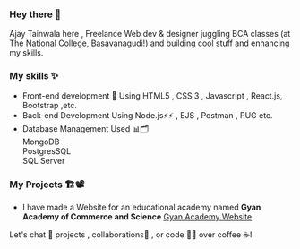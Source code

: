 
### Hey there 👋
Ajay Tainwala here , Freelance Web dev & designer  juggling BCA classes  (at The National College, Basavanagudi!) and building cool stuff and enhancing my skills.

### My skills ✨
- Front-end development 🔬
  Using HTML5 , CSS 3 , Javascript , React.js, Bootstrap ,etc.
- Back-end Development
  Using Node.js⚡⚡ , EJS , Postman , PUG etc.
- Database Management Used 📊🗂️
  <br>MongoDB
  <br>PostgresSQL
  <br>SQL Server

### My Projects 🏗️📽️
- I have made a Website for an educational academy named <strong> Gyan Academy of Commerce and Science</strong>
<a href="https://gyanacademy.github.io/GACS" >Gyan Academy Website</a>

Let's chat 💬 projects , collaborations🤝 , or code 🧑‍💻 over coffee ☕️!
<!--
**ajaytainwala-dev/ajaytainwala-dev** is a ✨ _special_ ✨ repository because its `README.md` (this file) appears on your GitHub profile.

Here are some ideas to get you started:

- 🔭 I’m currently working on ...
- 🌱 I’m currently learning ...
- 👯 I’m looking to collaborate on ...
- 🤔 I’m looking for help with ...
- 💬 Ask me about ...
- 📫 How to reach me: ...
- 😄 Pronouns: ...
- ⚡ Fun fact: ...
-->